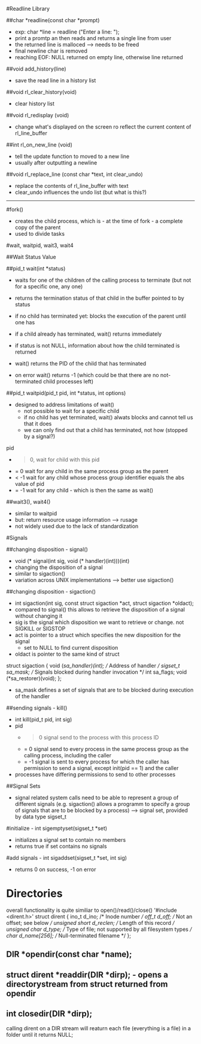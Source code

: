 #Readline Library

##char *readline(const char *prompt)
- exp: char *line = readline ("Enter a line: ");
- print a promtp an then reads and returns a single line from user
- the returned line is malloced --> needs to be freed
- final newline char is removed
- reaching EOF: NULL returned on empty line, otherwise line returned

##void add_history(line)
- save the read line in a history list

##void rl_clear_history(void)
- clear history list

##void rl_redisplay (void)
- change what's displayed on the screen ro reflect the current content of rl_line_buffer

##int rl_on_new_line (void)
- tell the update function to moved to a new line
- usually after outputting a newline

##void rl_replace_line (const char *text, int clear_undo)
- replace the contents of rl_line_buffer with text
- clear_undo influences the undo list (but what is this?)

-----------------------------------------------------------------

#fork()
- creates the child process, which is - at the time of fork - a complete copy of the parent
- used to divide tasks

#wait, waitpid, wait3, wait4

##Wait Status Value

##pid_t wait(int *status)
- waits for one of the children of the calling process to terminate (but not for a specific one, any one)
- returns the termination status of that child in the buffer pointed to by status

- if no child has terminated yet: blocks the execution of the parent until one has
- if a child already has terminated, wait() returns immediately

- if status is not NULL, information about how the child terminated is returned
- wait() returns the PID of the child that has terminated
- on error wait() returns -1 (which could be that there are no not-terminated child processes left)

##pid_t waitpid(pid_t pid, int *status, int options)
- designed to address limitations of wait()
	- not possible to wait for a specific child
	- if no child has yet terminated, wait() alwats blocks and cannot tell us that it does
	- we can only find out that a child has terminated, not how (stopped by a signal?)
	
pid
- > 0, wait for child with this pid
- = 0 wait for any child in the same process group as the parent
- < -1 wait for any child whose process group identifier equals the abs value of pid
- = -1 wait for any child - which is then the same as wait()

##wait3(), wait4()
- similar to waitpid
- but: return resource usage information --> rusage
- not widely used due to the lack of standardization

#Signals

##changing disposition - signal()
- void (* signal(int sig, void (* handler)(int)))(int)
- changing the disposition of a signal
- similar to sigaction()
- variation across UNIX implementations --> better use sigaction()

##changing disposition - sigaction()
- int sigaction(int sig, const struct sigaction *act, struct sigaction *oldact);
- compared to signal() this allows to retrieve the disposition of a signal without changing it
- sig is the signal which disposition we want to retrieve or change. not SIGKILL or SIGSTOP
- act is pointer to a struct which specifies the new disposition for the signal 
	- set to NULL to find current disposition
- oldact is pointer to the same kind of struct

struct sigaction 
{
	void		(*sa_handler)(int);	/* Address of handler */
	sigset_t 	sa_mask;		/* Signals blocked during handler invocation */
	int 		sa_flags;
	void		(*sa_restorer)(void);
};
- sa_mask defines a set of signals that are to be blocked during execution of the handler

##sending signals - kill() 
- int kill(pid_t pid, int sig)
- pid
	- > 0 signal send to the process with this process ID
	- = 0 signal send to every process in the same process group as the calling process, including the caller
	- = -1 signal is sent to every process for which the caller has permission to send a signal, except init(pid == 1) and the caller
- processes have differing permissions to send to other processes

##Signal Sets
- signal related system calls need to be able to represent a group of different signals (e.g. sigaction() allows a programm to specify a group of signals that are to be blocked by a process)
--> signal set, provided by data type sigset_t

#initialize - int sigemptyset(sigset_t *set)
- initializes a signal set to contain no members
- returns true if set contains no signals

#add signals - int sigaddset(sigset_t *set, int sig)
- returns 0 on success, -1 on error

# Directories 

overall functionality is quite similiar to open()/read()/close()
'#include <dirent.h>'
struct dirent 
{
   ino_t          d_ino;       /* Inode number */
   off_t          d_off;       /* Not an offset; see below */
   unsigned short d_reclen;    /* Length of this record */
   unsigned char  d_type;      /* Type of file; not supported
                                  by all filesystem types */
   char           d_name[256]; /* Null-terminated filename */
};

## DIR *opendir(const char *name);
## struct dirent *readdir(DIR *dirp); - opens a directorystream from struct returned from opendir
## int closedir(DIR *dirp);

calling dirent on a DIR stream will reaturn each file (everything is a file) in a folder until it returns NULL;
